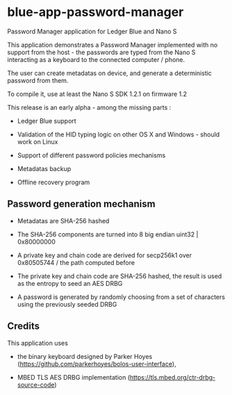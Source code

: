 # blue-app-password-manager
Password Manager application for Ledger Blue and Nano S

This application demonstrates a Password Manager implemented with no support from the host - the passwords are typed from the Nano S interacting as a keyboard to the connected computer / phone.

The user can create metadatas on device, and generate a deterministic password from them. 

To compile it, use at least the Nano S SDK 1.2.1 on firmware 1.2

This release is an early alpha - among the missing parts :

   * Ledger Blue support

   * Validation of the HID typing logic on other OS X and Windows - should work on Linux

   * Support of different password policies mechanisms

   * Metadatas backup

   * Offline recovery program

## Password generation mechanism
  
   * Metadatas are SHA-256 hashed 

   * The SHA-256 components are turned into 8 big endian uint32 | 0x80000000
  
   * A private key and chain code are derived for secp256k1 over 0x80505744 / the path computed before

   * The private key and chain code are SHA-256 hashed, the result is used as the entropy to seed an AES DRBG

   * A password is generated by randomly choosing from a set of characters using the previously seeded DRBG

## Credits

This application uses 

  * the binary keyboard designed by Parker Hoyes (https://github.com/parkerhoyes/bolos-user-interface), 

  * MBED TLS AES DRBG implementation (https://tls.mbed.org/ctr-drbg-source-code) 
